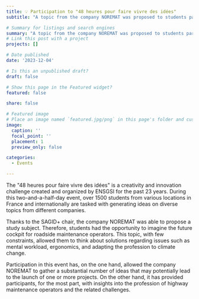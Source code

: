 ```yaml
---
title: 💡 Participation to "48 heures pour faire vivre des idées"
subtitle: "A topic from the company NOREMAT was proposed to students participating in this event organized by ENSGSI"

# Summary for listings and search engines
summary: "A topic from the company NOREMAT was proposed to students participating in this event organized by ENSGSI"
# Link this post with a project
projects: []

# Date published
date: '2023-12-04'

# Is this an unpublished draft?
draft: false

# Show this page in the Featured widget?
featured: false

share: false

# Featured image
# Place an image named `featured.jpg/png` in this page's folder and customize its options here.
image:
  caption: ''
  focal_point: ''
  placement: 1
  preview_only: false

categories:
  - Events

---
```


The "48 heures pour faire vivre des idées" is a creativity and innovation challenge created and organized by ENSGSI for the past 23 years. During this two-and-a-half-day event, over 1500 students from various locations in France and internationally are tasked with generating ideas on diverse topics from different companies.

Thanks to the SAGID+ chair, the company NOREMAT was able to propose a study subject. Therefore, students had the opportunity to imagine the future cockpit for roadside maintenance operators. This topic, with few constraints, allowed them to think about solutions regarding issues such as mental workload, ergonomics, and adapting the profession to climate change.

Participation in this event has, on the one hand, allowed the company NOREMAT to gather a substantial number of ideas that may potentially lead to the launch of one or more projects. On the other hand, it has provided participants, for the most part, with insights into the profession of highway maintenance operators and the related challenges.